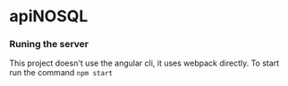 # apiNOSQL

### Runing the server 

  This project doesn't use the angular cli, it uses webpack directly. To start run the command 
  ``
  npm start
  ``
  
  
